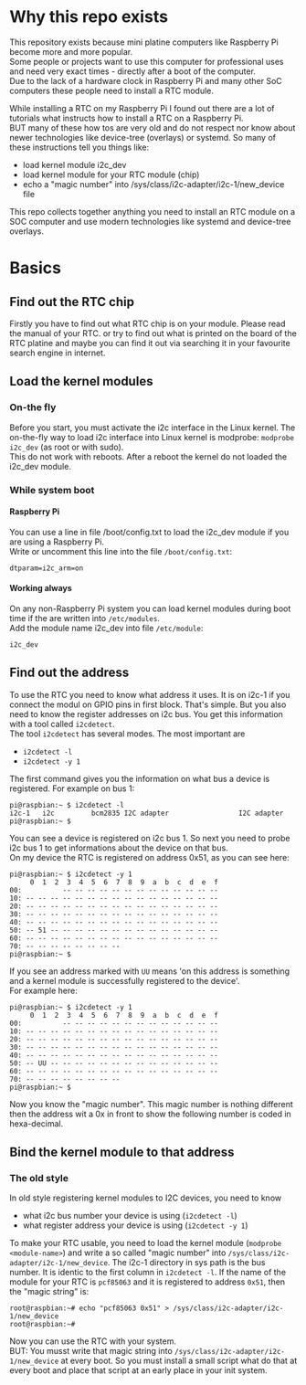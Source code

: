 # Why this repo exists
This repository exists because mini platine computers like Raspberry Pi become
more and more popular.    
Some people or projects want to use this computer for professional uses and
need very exact times - directly after a boot of the computer.    
Due to the lack of a hardware clock in Raspberry Pi and many other SoC computers
these people need to install a RTC module. 

While installing a RTC on my Raspberry Pi I found out there are a lot of
tutorials what instructs how to install a RTC on a Raspberry Pi.    
BUT many of these how tos are very old and do not respect nor know about newer
technologies like device-tree (overlays) or systemd. So many of these
instructions tell you things like:
* load kernel module i2c_dev
* load kernel module for your RTC module (chip)
* echo a "magic number" into /sys/class/i2c-adapter/i2c-1/new_device file

This repo collects together anything you need to install an RTC module on a SOC
computer and use modern technologies like systemd and device-tree overlays.

# Basics
## Find out the RTC chip
Firstly you have to find out what RTC chip is on your module. Please read the
manual of your RTC. or try to find out what is printed on the board of the RTC
platine and maybe you can find it out via searching it in your favourite search
engine in internet.    

## Load the kernel modules
### On-the fly
Before you start, you must activate the i2c interface in the Linux kernel.
The on-the-fly way to load i2c interface into Linux kernel is modprobe:
`modprobe i2c_dev` (as root or with sudo).    
This do not work with reboots. After a reboot the kernel do not loaded the
i2c_dev module.

### While system boot
#### Raspberry Pi
You can use a line in file /boot/config.txt to load the i2c_dev module if you
are using a Raspberry Pi.    
Write or uncomment this line into the file `/boot/config.txt`:
```
dtparam=i2c_arm=on
```

#### Working always
On any non-Raspberry Pi system you can load kernel modules during boot time if
the are written into `/etc/modules`.     
Add the module name i2c_dev into file `/etc/module`:
```
i2c_dev
```

## Find out the address
To use the RTC you need to know what address it uses. It is on i2c-1 if you
connect the modul on GPIO pins in first block. That's simple.
But you also need to know the register addresses on i2c bus. You get this
information with a tool called `i2cdetect`.    
The tool `i2cdetect` has several modes. The most important are 
* `i2cdetect -l`
* `i2cdetect -y 1`

The first command gives you the information on what bus a device is registered.
For example on bus 1:
```
pi@raspbian:~ $ i2cdetect -l
i2c-1	i2c       	bcm2835 I2C adapter             	I2C adapter
pi@raspbian:~ $ 
```
You can see a device is registered on i2c bus 1. So next you need to probe i2c bus 1 to get informations about the device on that bus.    
On my device the RTC is registered on address 0x51, as you can see here:
```
pi@raspbian:~ $ i2cdetect -y 1
     0  1  2  3  4  5  6  7  8  9  a  b  c  d  e  f
00:          -- -- -- -- -- -- -- -- -- -- -- -- -- 
10: -- -- -- -- -- -- -- -- -- -- -- -- -- -- -- -- 
20: -- -- -- -- -- -- -- -- -- -- -- -- -- -- -- -- 
30: -- -- -- -- -- -- -- -- -- -- -- -- -- -- -- -- 
40: -- -- -- -- -- -- -- -- -- -- -- -- -- -- -- -- 
50: -- 51 -- -- -- -- -- -- -- -- -- -- -- -- -- -- 
60: -- -- -- -- -- -- -- -- -- -- -- -- -- -- -- -- 
70: -- -- -- -- -- -- -- --                         
pi@raspbian:~ $ 
```

If you see an address marked with `UU` means 'on this address is something and
a kernel module is successfully registered to the device'.    
For example here:
```
pi@raspbian:~ $ i2cdetect -y 1
     0  1  2  3  4  5  6  7  8  9  a  b  c  d  e  f
00:          -- -- -- -- -- -- -- -- -- -- -- -- -- 
10: -- -- -- -- -- -- -- -- -- -- -- -- -- -- -- -- 
20: -- -- -- -- -- -- -- -- -- -- -- -- -- -- -- -- 
30: -- -- -- -- -- -- -- -- -- -- -- -- -- -- -- -- 
40: -- -- -- -- -- -- -- -- -- -- -- -- -- -- -- -- 
50: -- UU -- -- -- -- -- -- -- -- -- -- -- -- -- -- 
60: -- -- -- -- -- -- -- -- -- -- -- -- -- -- -- -- 
70: -- -- -- -- -- -- -- --                         
pi@raspbian:~ $ 
```
Now you know the "magic number". This magic number is nothing different then
the address wit a 0x in front to show the following number is coded in 
hexa-decimal.

## Bind the kernel module to that address

### The old style
In old style registering kernel modules to I2C devices, you need to know
* what i2c bus number your device is using (`i2cdetect -l`)
* what register address your device is using (`i2cdetect -y 1`)

To make your RTC usable, you need to load the kernel module (`modprobe
<module-name>`) and write a so called "magic number" into
`/sys/class/i2c-adapter/i2c-1/new_device`. The i2c-1 directory in sys path is
the bus number. It is identic to the first column in `i2cdetect -l`.
If the name of the module for your RTC is `pcf85063` and it is registered to
address `0x51`, then the "magic string" is:
```
root@raspbian:~# echo "pcf85063 0x51" > /sys/class/i2c-adapter/i2c-1/new_device
root@raspbian:~#
```

Now you can use the RTC with your system.    
BUT: You musst write that magic string into 
`/sys/class/i2c-adapter/i2c-1/new_device` at every boot. So you must install a
small script what do that at every boot and place that script at an early place
in your init system.
